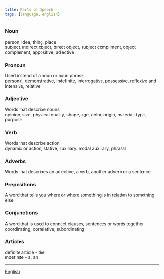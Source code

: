 ```yaml
---
title: Parts of Speech
tags: [language, english]
---
```


### Noun

person, idea, thing, place  
subject, indirect object, direct object, subject compliment, object complement, appositive, adjective

### Pronoun

Used instead of a noun or noun phrase  
personal, demonstrative, indefinite, interrogative, possessive, reflexive and intensive, relative

### Adjective

Words that describe nouns  
opinion, size, physical quality, shape, age, color, origin, material, type, purpose

### Verb

Words that describe action  
dynamic or action, stative, auxiliary. modal auxiliary, phrasal

### Adverbs

Words that describes an adjective, a verb, another adverb or a sentence

### Prepositions

A word that tells you where or where something is in relation to something else

### Conjunctions

A word that is used to connect clauses, sentences or words together  
coordinating, correlative, subordinating

### Articles

definite article - the  
indefinite - a, an

---

[English](English.md)